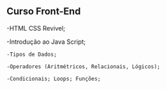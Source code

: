 ## Curso Front-End

-HTML CSS Revivel;

-Introdução ao Java Script;
    
    -Tipos de Dados;
    
    -Operadores (Aritmétricos, Relacionais, Lógicos);
    
    -Condicionais; Loops; Funções;